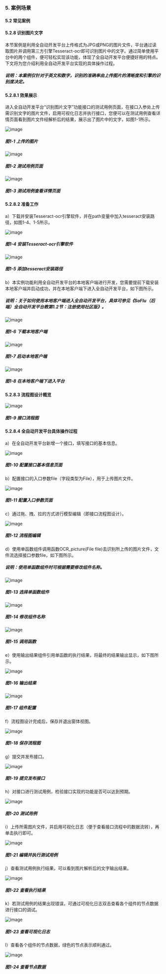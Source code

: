 ### 5. 案例场景

#### 5.2 常见案例

#### 5.2.8 识别图片文字

本节案例是利用全自动开发平台上传格式为JPG或PNG的图片文件，平台通过读取图片并调用第三方引擎Tesseract-ocr即可识别图片中的文字。通过简单使用平台中的两个组件，便可轻松实现该功能，体现了全自动开发平台便捷好用的特点。下文将为您介绍利用全自动开发平台实现的具体操作过程。

##### 说明：本案例仅针对于英文和数字，识别的准确率由上传图片的清晰度和引擎的识别度决定。

#### 5.2.8.1 效果展示

进入全自动开发平台“识别图片文字”功能接口的测试用例页面，在接口入参处上传需识别文字的图片文件，启用可视化日志并执行接口，您便可以在测试用例查看详情页面看到图片文件经解析后的结果，展示出了图片中的文字，如图1-1所示。

![image](https://user-images.githubusercontent.com/79617492/207006093-1df3dae6-9435-4e77-aa28-fd93faf1cd4d.png)

##### 图1-1 上传的图片

![image](https://user-images.githubusercontent.com/79617492/207006112-04e217dd-c133-4ec5-a890-2a09bbc17393.png)

##### 图1-2 测试用例页面

![image](https://user-images.githubusercontent.com/79617492/207006131-a3216bc0-5fd2-4960-a161-f86045a62edb.png)

##### 图1-3 测试用例查看详情页面

#### 5.2.8.2 准备工作

a）下载并安装Tesseract-ocr引擎软件，并在path变量中加入tesseract安装路径，如图1-4、1-5所示。

![image](https://user-images.githubusercontent.com/79617492/207006156-4dcfc29c-0713-4aa7-bc95-d6b15a050fa1.png)

##### 图1-4 安装Tesseract-ocr引擎软件

![image](https://user-images.githubusercontent.com/79617492/207006191-3bc8dbcc-eec7-4c34-a72e-b9668aa73b32.png)

##### 图1-5 添加tesseract安装路径

b）本实例功能利用全自动开发平台的本地客户端进行开发，您需要提前下载安装本地客户端并启动成功，并在本地客户端下进入全自动开发平台，如下图所示。

##### 说明：关于如何使用本地客户端进入全自动开发平台，具体可参见《SoFlu（后端）全自动开发平台教第1.2节：注册使用社区版》。

![image](https://user-images.githubusercontent.com/79617492/207006215-561d8bb4-a3fb-4648-9266-c1c58d472054.png)

##### 图1-6 下载本地客户端

![image](https://user-images.githubusercontent.com/79617492/207006230-127d382e-77f6-482f-815b-2a1072fb9bbc.png)

##### 图1-7 启动本地客户端

![image](https://user-images.githubusercontent.com/79617492/207006250-af16cf04-8b83-4680-b59b-7983128522cc.png)

##### 图1-8 在本地客户端下进入平台

#### 5.2.8.3 流程图设计概览

![image](https://user-images.githubusercontent.com/79617492/207006278-13a61d78-6286-44b2-8afa-5c6ba09bb63a.png)

##### 图1-9 接口流程图

#### 5.2.8.4 全自动开发平台具体操作过程

a）在全自动开发平台新增一个接口，填写接口的基本信息。

![image](https://user-images.githubusercontent.com/79617492/207006306-544efd89-37f6-46c2-a735-75390a0852d5.png)

##### 图1-10 配置接口基本信息页面

b）配置接口的入口参数file（字段类型为File），用于上传图片文件。

![image](https://user-images.githubusercontent.com/79617492/207006334-0cdb3073-14aa-4bbb-8fd6-1e0953675099.png)

##### 图1-11 配置入口参数页面

c）通过拖、拽、拉的方式进行模型编辑（即接口流程图设计）。

![image](https://user-images.githubusercontent.com/79617492/207006901-72dd7d9a-1c1b-4b7c-8090-8d111ba7e661.png)

##### 图1-12 流程图编辑

d）使用单函数组件调用函数OCR_picture(File file)去识别所上传的图片文件，文件流选择接口参数file，如下图所示。

##### 说明：使用单函数组件时可根据需要修改组件名称。

![image](https://user-images.githubusercontent.com/79617492/207006911-154696d6-e83f-4d0a-8d6a-8e6dd3f35b14.png)

##### 图1-13 选择单函数组件

![image](https://user-images.githubusercontent.com/79617492/207006928-500ea7ce-1bab-45e6-bb46-c4290d004892.png)

##### 图1-14 修改组件名称

![image](https://user-images.githubusercontent.com/79617492/207006943-59744141-86f3-4627-9d79-8ff7c2583e9f.png)

##### 图1-15 调用函数

e）使用输出结果组件引用单函数的执行结果，将最终的结果输出显示，如下图所示。

![image](https://user-images.githubusercontent.com/79617492/207006962-03274364-3678-41cf-a918-2e14aaa40982.png)

##### 图1-16 输出结果

![image](https://user-images.githubusercontent.com/79617492/207008180-f04b6017-180c-4e8a-9c01-6fce3299e061.png)

##### 图1-17 组件配置

f）流程图设计完成后，保存并退出窗体视图。

![image](https://user-images.githubusercontent.com/79617492/207008201-b4a72675-75b7-4115-9bcb-d3611929572a.png)

##### 图1-18 保存流程图

g）提交并发布接口。

![image](https://user-images.githubusercontent.com/79617492/207008219-0d0239c6-bfd0-4389-99c4-e09891642da9.png)

##### 图1-19 提交发布接口

h）对接口进行测试用例，检验接口实现的功能是否可以达到预期。

![image](https://user-images.githubusercontent.com/79617492/207008242-f3b7500c-50ab-4c20-9035-b552386a78e4.png)

##### 图1-20 测试用例

i）上传所需图片文件，并启用可视化日志（便于查看接口流程中的数据流转），再单击执行即可。

![image](https://user-images.githubusercontent.com/79617492/207008276-437cca7c-9211-4d83-8d71-0512500aee39.png)

##### 图1-21 编辑并执行测试用例

j）查看测试用例执行结果，可以看到图片解析后的文字输出结果。

![image](https://user-images.githubusercontent.com/79617492/207008288-4f00ddc2-631e-45f5-8ad8-c648795d25ae.png)

##### 图1-22 查看执行结果

k）若测试用例的结果出现错误，可通过可视化日志双击查看各个组件的节点数据进行接口的调试。

![image](https://user-images.githubusercontent.com/79617492/207008306-dc0932f7-c69a-40de-bc99-5b76f7d9b333.png)

##### 图1-23 查看可视化日志

l）查看各个组件的节点数据，绿色的节点表示顺利通过。

![image](https://user-images.githubusercontent.com/79617492/207008322-34a8b888-c09b-429c-a174-e87b960546a8.png)

##### 图1-24 查看节点数据
